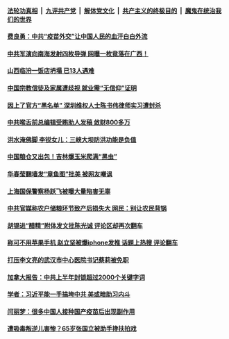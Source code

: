 

####  [法轮功真相](../../../../basic/blob/master/README.md?t=08300002) &nbsp;|&nbsp; [九评共产党](../../../../9ping.md/blob/master/README.md?t=08300002) &nbsp;|&nbsp; [解体党文化](../../../../jtdwh.md/blob/master/README.md?t=08300002)  &nbsp;|&nbsp; [共产主义的终极目的](../../../../gczydzjmd.md/blob/master/README.md?t=08300002) &nbsp;|&nbsp; [魔鬼在统治我们的世界](../../../../mgztzwmdsj.md/blob/master/README.md?t=08300002) 

#### [费良勇：中共“疫苗外交”让中国人民的血汗白白外流](../pages/soh5/416371.md?t=08300002) 
#### [中共军演向南海发射四枚导弹  网曝一枚竟落在广西！](../pages/soh5/416335.md?t=08300002) 
#### [山西临汾一饭店坍塌 已13人遇难](../pages/soh5/416305.md?t=08300002) 
#### [中国宗教信徒及家属遭歧视 就业需“无信仰”证明](../pages/soh5/416299.md?t=08300002) 
#### [因上了官方“黑名单” 深圳维权人士陈书伟律师实习遭封杀](../pages/soh5/416263.md?t=08300002) 
#### [中共喉舌前总编辑受贿助人发稿 敛财800多万](../pages/soh5/416215.md?t=08300002) 
#### [洪水淹佛脚 李锐女儿：三峡大坝防洪功能是负值](../pages/soh5/416209.md?t=08300002) 
#### [中国粮仓又出包！吉林爆玉米爬满“黑虫” ](../pages/soh5/416188.md?t=08300002) 
#### [华春莹翻墙发“章鱼图”批美 被网友嘲讽](../pages/soh5/416185.md?t=08300002) 
#### [上海国保警察杨跃飞被曝大量陷害无辜](../pages/soh5/416170.md?t=08300002) 
#### [中共官媒称农户储粮环节致产后损失大 网民：别让农民背锅](../pages/soh5/416032.md?t=08300002) 
#### [胡锡进“醋精”附体发文批陈光诚 评论区却再次翻车](../pages/soh5/416011.md?t=08300002) 
#### [称可不用苹果手机 赵立坚被爆iphone发推 话题上热搜 评论翻车](../pages/soh5/416014.md?t=08300002) 
#### [打压李文亮的武汉市中心医院书记蔡莉被免职](../pages/soh5/415999.md?t=08300002) 
#### [加拿大报告：中共上半年封锁超过2000个关键字词](../pages/soh5/415969.md?t=08300002) 
#### [学者：习近平能一手搞垮中共 美或暗助习内斗](../pages/soh5/415978.md?t=08300002) 
#### [闫丽梦：很多中国人接种国产疫苗后出现副作用](../pages/soh5/415972.md?t=08300002) 
#### [遭吸毒叛逆儿害惨？65岁张国立被助手搀扶拍戏](../pages/soh5/415963.md?t=08300002) 
